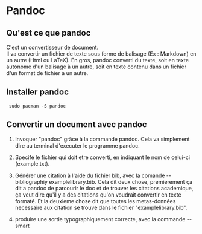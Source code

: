 # Pandoc

## Qu'est ce que pandoc

C'est un convertisseur de document.  
Il va convertir un fichier de texte sous forme de balisage (Ex : Markdown) en un autre (Html ou LaTeX).
En gros, pandoc converti du texte, soit en texte autonome d'un balisage à un autre, soit en texte contenu dans un fichier d'un format de fichier à un autre.

## Installer pandoc

     sudo pacman -S pandoc 

## Convertir un document avec pandoc

1. Invoquer "pandoc" grâce à la commande pandoc. Cela va simplement dire au terminal d'executer le programme pandoc.

2. Specifé le fichier qui doit etre converti, en indiquant le nom de celui-ci (example.txt).

3. Générer une citation à l'aide du fichier bib, avec la comande --bibliographiy examplelibrary.bib. Cela dit deux chose, premierement ça dit a pandoc de parcourir le doc et de trouver les citations academique, ça veut dire qu'il y a des citations qu'on voudrait convertir en texte formaté. Et la deuxieme chose dit que toutes les metas-données necessaire aux citation se trouve dans le fichier "examplelibrary.bib".

4. produire une sortie typographiquement correcte, avec la commande --smart